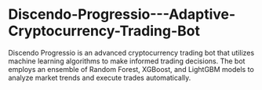# Discendo-Progressio---Adaptive-Cryptocurrency-Trading-Bot
Discendo Progressio is an advanced cryptocurrency trading bot that utilizes machine learning algorithms to make informed trading decisions. The bot employs an ensemble of Random Forest, XGBoost, and LightGBM models to analyze market trends and execute trades automatically.
